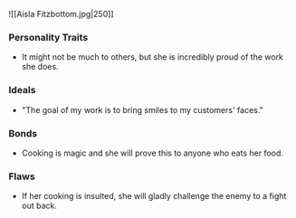 ![[Aisla Fitzbottom.jpg|250]]
### Personality Traits
- It might not be much to others, but she is incredibly proud of the work she does.
### Ideals
- "The goal of my work is to bring smiles to my customers' faces."
### Bonds
- Cooking is magic and she will prove this to anyone who eats her food.
### Flaws
- If her cooking is insulted, she will gladly challenge the enemy to a fight out back.